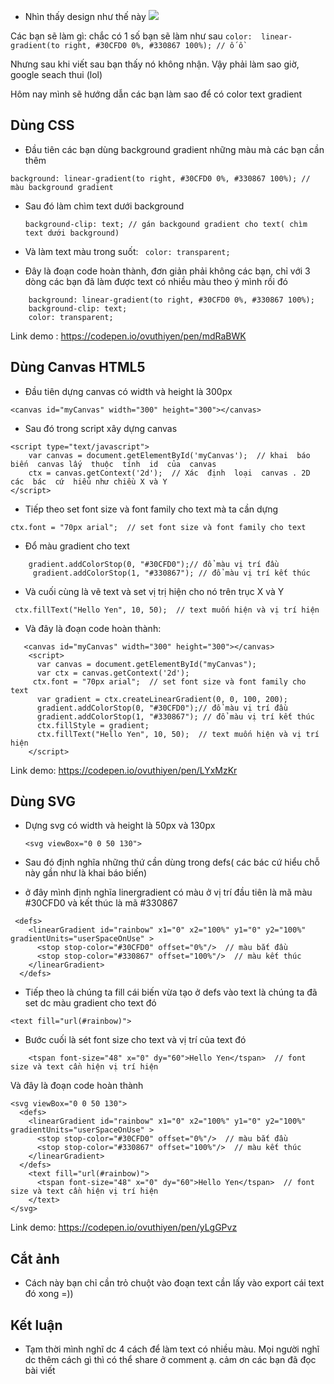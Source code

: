 - Nhìn thấy design như thế này
![](https://images.viblo.asia/6eb06e59-4607-4d3c-9e3b-c1613ff66857.png)

 Các bạn sẽ làm gì: chắc có 1 số bạn sẽ làm như sau
 `color:  linear-gradient(to right, #30CFD0 0%, #330867 100%); // ố ồ `  
 
 Nhưng sau khi viết sau bạn thấy nó không nhận. Vậy phải làm sao giờ, google seach thui (lol)
 
 Hôm nay mình sẽ hướng dẫn các bạn làm sao để có color text gradient
 
##  Dùng CSS

- Đầu  tiên  các  bạn  dùng  background  gradient  những  màu  mà  các  bạn  cần  thêm

```
background: linear-gradient(to right, #30CFD0 0%, #330867 100%); // màu background gradient 
```
- Sau  đó  làm  chìm  text  dưới  background

   `background-clip: text; // gán backgound gradient cho text( chìm text dưới background)`
  
- Và  làm  text  màu  trong  suốt:  ` color: transparent;`
 
- Đây  là  đoạn  code  hoàn thành, đơn  giản  phải  không  các  bạn, chỉ  với  3 dòng  các  bạn  đã  làm  được  text  có  nhiều  màu  theo  ý  mình  rồi  đó  

```
    background: linear-gradient(to right, #30CFD0 0%, #330867 100%); 
    background-clip: text;
    color: transparent;
```

Link demo : https://codepen.io/ovuthiyen/pen/mdRaBWK

## Dùng Canvas HTML5

- Đầu  tiên  dựng  canvas  có  width  và  height  là  300px

`<canvas id="myCanvas" width="300" height="300"></canvas>`

- Sau  đó  trong  script  xây  dựng  canvas

```
<script type="text/javascript">
    var canvas = document.getElementById('myCanvas');  // khai  báo  biến  canvas lấy  thuộc  tính  id  của  canvas
    ctx = canvas.getContext('2d');  // Xác  định  loại  canvas . 2D  các  bác  cứ  hiểu như chiều X và Y
</script>
```

-  Tiếp  theo  set  font  size  và  font  family  cho  text  mà  ta  cần  dựng

`ctx.font = "70px arial";  // set font size và font family cho text`

- Đổ  màu  gradient  cho  text

 ```
     gradient.addColorStop(0, "#30CFD0");// đổ màu vị trí đầu
      gradient.addColorStop(1, "#330867"); // đổ màu vị trí kết thúc
```

- Và cuối cùng là vẽ text và  set  vị  trị  hiện  cho  nó  trên  trục  X  và  Y

```
 ctx.fillText("Hello Yen", 10, 50);  // text muốn hiện và vị trí hiện
```

- Và đây  là  đoạn  code  hoàn  thành: 

```
   <canvas id="myCanvas" width="300" height="300"></canvas>
    <script>
      var canvas = document.getElementById("myCanvas");
      var ctx = canvas.getContext('2d');
     ctx.font = "70px arial";  // set font size và font family cho text
      var gradient = ctx.createLinearGradient(0, 0, 100, 200); 
      gradient.addColorStop(0, "#30CFD0");// đổ màu vị trí đầu
      gradient.addColorStop(1, "#330867"); // đổ màu vị trí kết thúc
      ctx.fillStyle = gradient;
      ctx.fillText("Hello Yen", 10, 50);  // text muốn hiện và vị trí hiện
    </script>
```

Link demo: https://codepen.io/ovuthiyen/pen/LYxMzKr

##  Dùng SVG

- Dựng  svg có  width  và  height  là  50px  và  130px

   `<svg viewBox="0 0 50 130"> `
 
- Sau  đó  định nghĩa những thứ cần dùng trong defs( các  bác  cứ  hiểu  chỗ  này gần như là khai báo  biến) 
- ở  đây mình định nghĩa linergradient  có  màu  ở  vị  trí  đầu  tiên  là mã  màu #30CFD0 và  kết  thúc  là  mã #330867
```
 <defs>
    <linearGradient id="rainbow" x1="0" x2="100%" y1="0" y2="100%" gradientUnits="userSpaceOnUse" >
      <stop stop-color="#30CFD0" offset="0%"/>  // màu bắt đầu
      <stop stop-color="#330867" offset="100%"/>  // màu kết thúc
    </linearGradient>
  </defs>
```

- Tiếp  theo  là  chúng  ta  fill  cái  biến vừa tạo ở  defs vào text là chúng ta đã set dc màu gradient  cho  text  đó

```
<text fill="url(#rainbow)">
```

- Bước  cuối  là  sét  font size  cho  text  và  vị  trí  của  text  đó

```
    <tspan font-size="48" x="0" dy="60">Hello Yen</tspan>  // font size và text cần hiện vị trí hiện
```

Và  đây là đoạn code hoàn thành

```
<svg viewBox="0 0 50 130"> 
  <defs>
    <linearGradient id="rainbow" x1="0" x2="100%" y1="0" y2="100%" gradientUnits="userSpaceOnUse" >
      <stop stop-color="#30CFD0" offset="0%"/>  // màu bắt đầu
      <stop stop-color="#330867" offset="100%"/>  // màu kết thúc
    </linearGradient>
  </defs>
    <text fill="url(#rainbow)">
      <tspan font-size="48" x="0" dy="60">Hello Yen</tspan>  // font size và text cần hiện vị trí hiện
    </text>
</svg>
```

Link demo: https://codepen.io/ovuthiyen/pen/yLgGPvz

## Cắt ảnh

- Cách này bạn chỉ cần trỏ  chuột  vào  đoạn  text  cần  lấy  vào  export  cái  text  đó  xong =))


##  Kết luận
- Tạm thời mình nghĩ dc 4 cách để  làm  text  có  nhiều  màu. Mọi người nghĩ dc thêm cách gì thì có thể share ở comment ạ. cảm ơn các bạn đã đọc bài viết